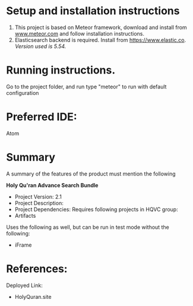 # Setup and installation instructions

1. This project is based on Meteor framework, download and install from
www.meteor.com and follow installation instructions.
1. Elasticsearch backend is required. Install from https://www.elastic.co.  
*Version used is 5.54.*

# Running instructions.

Go to the project folder, and run type "meteor" to run with default configuration


# Preferred IDE:
Atom


# Summary
A summary of the features of the product must mention the following

**Holy Qu'ran Advance Search Bundle**
* Project Version: 2.1
* Project Description:
* Project Dependencies:
 Requires following projects in HQVC group:
 * Artifacts

 Uses the following as well, but can be run in test mode without the following:
 * iFrame

# References:

Deployed Link:
* HolyQuran.site
